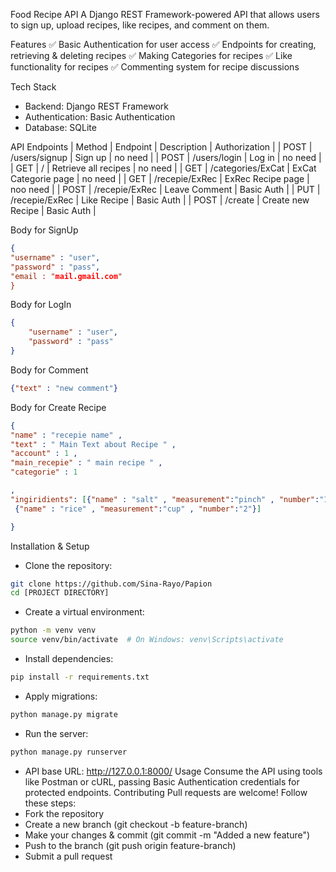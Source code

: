 Food Recipe API
A Django REST Framework-powered API that allows users to sign up, upload recipes, like recipes, and comment on them.

Features
✅ Basic Authentication for user access
✅ Endpoints for creating, retrieving & deleting recipes
✅ Making Categories for recipes
✅ Like functionality for recipes
✅ Commenting system for recipe discussions

Tech Stack
- Backend: Django REST Framework
- Authentication: Basic Authentication
- Database: SQLite

API Endpoints
| Method | Endpoint | Description | Authorization |
| POST | /users/signup | Sign up | no need | 
| POST | /users/login | Log in | no need | 
| GET | / | Retrieve all recipes | no need |
| GET | /categories/ExCat | ExCat Categorie page | no need |
| GET | /recepie/ExRec | ExRec Recipe page | noo need |
| POST | /recepie/ExRec | Leave Comment | Basic Auth |
| PUT | /recepie/ExRec | Like Recipe | Basic Auth |
| POST | /create | Create new Recipe | Basic Auth | 

Body for SignUp
```json
{
"username" : "user",
"password" : "pass",
"email : "mail.gmail.com"
}
```
Body for LogIn
```json
{
    "username" : "user",
    "password" : "pass"
}
```
Body for Comment
```json
{"text" : "new comment"}
```
Body for Create Recipe
```json
{
"name" : "recepie name" ,
"text" : " Main Text about Recipe " ,
"account" : 1 ,
"main_recepie" : " main recipe " ,
"categorie" : 1

,
"ingiridients": [{"name" : "salt" , "measurement":"pinch" , "number":"1"},
 {"name" : "rice" , "measurement":"cup" , "number":"2"}]

}
```

Installation & Setup
- Clone the repository:
```bash
git clone https://github.com/Sina-Rayo/Papion
cd [PROJECT DIRECTORY]
```
- Create a virtual environment:
```bash
python -m venv venv
source venv/bin/activate  # On Windows: venv\Scripts\activate
```
- Install dependencies:
```bash
pip install -r requirements.txt
```
- Apply migrations:
```bash
python manage.py migrate
```
- Run the server:
```bash
python manage.py runserver
```
- API base URL: http://127.0.0.1:8000/
Usage
Consume the API using tools like Postman or cURL, passing Basic Authentication credentials for protected endpoints.
Contributing
Pull requests are welcome! Follow these steps:
- Fork the repository
- Create a new branch (git checkout -b feature-branch)
- Make your changes & commit (git commit -m "Added a new feature")
- Push to the branch (git push origin feature-branch)
- Submit a pull request


